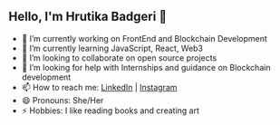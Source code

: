 ## Hello, I'm Hrutika Badgeri 👋

- 🔭 I’m currently working on FrontEnd and Blockchain Development
- 🌱 I’m currently learning JavaScript, React, Web3
- 👯 I’m looking to collaborate on open source projects 
- 🤔 I’m looking for help with Internships and guidance on Blockchain development 
- 📫 How to reach me: [LinkedIn](https://www.linkedin.com/in/hrutika-badgeri-975180194/) | [Instagram](https://www.instagram.com/hrutikabadgeri/) 
- 😄 Pronouns: She/Her
- ⚡ Hobbies: I like reading books and creating art 

